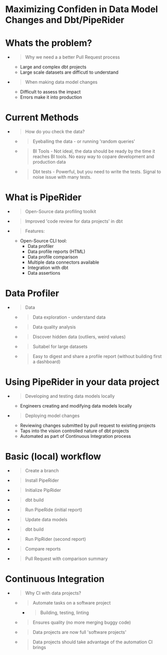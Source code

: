 
# Maximizing Confiden in Data Model Changes and Dbt/PipeRider 

# Whats the problem?
- > Why we need a a better Pull Request process
    - Large and complex dbt projects
    - Large scale datasets are difficutl to understand 

- > When making data model changes
    - Difficult to assess the impact 
    - Errors make it into production 

# Current Methods
- > How do you check the data?
    - > Eyeballing the data - or running 'random queries' 
    - > BI Tools - Not ideal, the data should be ready by the time it reaches BI tools. No easy way to copare development and production data
    - > Dbt tests - Powerful, but you need to write the tests. Signal to noise issue with many tests. 

# What is PipeRider
- > Open-Source data profiling toolkit 
- > Improved 'code review for data projects' in dbt 

- > Features:
    - Open-Source CLI tool:
        - Data profiler
        - Data profile reports (HTML)
        - Data profile comparison
        - Multiple data connectors available
        - Integration with dbt 
        - Data assertions 

# Data Profiler
- > Data
    - > Data exploration - understand data
    - > Data quality analysis
    - > Discover hidden data (outliers, weird values)
    - > Suitabel for large datasets
    - > Easy to digest and share a profile report (without building first a dashboard)
     
# Using PipeRider in your data project
- > Developing and testing data models locally 
    - Engineers creating and modifying data models locally
- > Deploying model changes
    - Reviewing changes submitted by pull request to existing projects
    - Taps into the vision controlled nature of dbt projects
    - Automated as part of Continuous Integration process 


# Basic (local) workflow
- > Create a branch
- > Install PipeRider
- > Initialize PipRider
- > dbt build
- > Run PipeRide (initial report)
- > Update data models
- > dbt build
- > Run PipRider (second report)
- > Compare reports
- > Pull Request with comparison summary


# Continuous Integration
- > Why CI with data projects?
    - > Automate tasks on a software project
        - > Building, testing, linting
    - > Ensures quality (no more merging buggy code)
    - > Data projects are now full 'software projects'
    - > Data projects should take advantage of the automation CI brings 